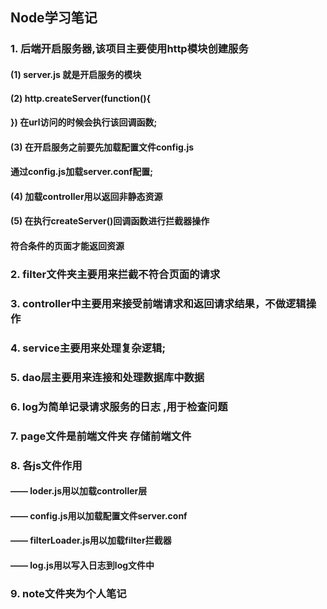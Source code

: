 ## Node学习笔记
### 1. 后端开启服务器,该项目主要使用http模块创建服务
####    (1) server.js 就是开启服务的模块
      
####    (2)  http.createServer(function(){
      
####        }) 在url访问的时候会执行该回调函数;
####    (3) 在开启服务之前要先加载配置文件config.js
####         通过config.js加载server.conf配置;
         
####    (4) 加载controller用以返回非静态资源
     
####    (5) 在执行createServer()回调函数进行拦截器操作
####        符合条件的页面才能返回资源

### 2. filter文件夹主要用来拦截不符合页面的请求
        
### 3. controller中主要用来接受前端请求和返回请求结果，不做逻辑操作

### 4. service主要用来处理复杂逻辑;


### 5. dao层主要用来连接和处理数据库中数据

### 6. log为简单记录请求服务的日志 ,用于检查问题


### 7. page文件是前端文件夹 存储前端文件

### 8. 各js文件作用
#### ——   loder.js用以加载controller层
#### ——   config.js用以加载配置文件server.conf
#### ——   filterLoader.js用以加载filter拦截器
#### ——   log.js用以写入日志到log文件中   


###  9. note文件夹为个人笔记


         
      
      
      
     

